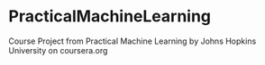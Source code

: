 # PracticalMachineLearning
Course Project from Practical Machine Learning by Johns Hopkins University on coursera.org
